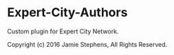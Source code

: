# Expert-City-Authors

Custom plugin for Expert City Network.

Copyright (c) 2016 Jamie Stephens, All Rights Reserved.
